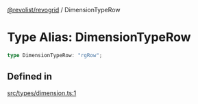 [@revolist/revogrid](README.md) / DimensionTypeRow

# Type Alias: DimensionTypeRow

```ts
type DimensionTypeRow: "rgRow";
```

## Defined in

[src/types/dimension.ts:1](https://github.com/revolist/revogrid/blob/65763a3c3cbba79c84cbcd4109976d8fec48b078/src/types/dimension.ts#L1)
